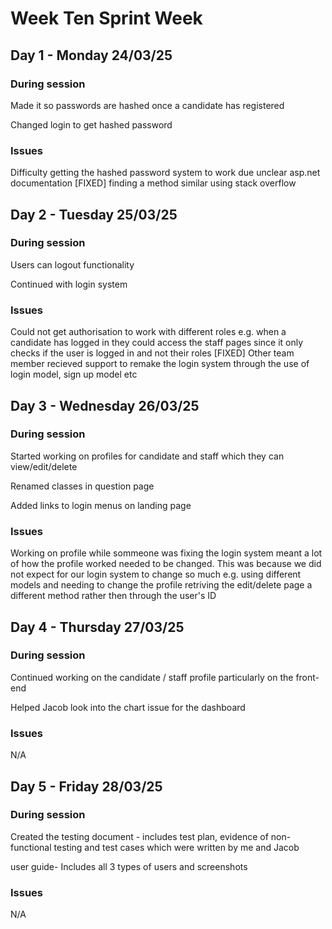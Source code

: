 # Week Ten Sprint Week

## Day 1 - Monday 24/03/25

### During session
Made it so passwords are hashed once a candidate has registered

Changed login to get hashed password

### Issues
Difficulty getting the hashed password system to work due unclear asp.net documentation [FIXED] finding a method similar using stack overflow


## Day 2 - Tuesday 25/03/25

### During session
Users can logout functionality

Continued with login system

### Issues
Could not get authorisation to work with different roles e.g. when a candidate has logged in they could access the staff pages since it only checks if the user is logged in and not their roles
[FIXED] Other team member recieved support to remake the login system through the use of login model, sign up model etc 

## Day 3 - Wednesday 26/03/25

### During session
Started working on profiles for candidate and staff which they can view/edit/delete

Renamed classes in question page

Added links to login menus on landing page

### Issues
Working on profile while sommeone was fixing the login system meant a lot of how the profile worked needed to be changed. This was because we did not expect for our login system to change so much e.g. using different models and needing to change the profile retriving the edit/delete page a different method rather then through the user's ID

## Day 4 - Thursday 27/03/25

### During session
Continued working on the candidate / staff profile particularly on the front-end

Helped Jacob look into the chart issue for the dashboard

### Issues
N/A

## Day 5 - Friday 28/03/25

### During session
Created the testing document - includes test plan, evidence of non-functional testing and test cases which were written by me and Jacob 

user guide- Includes all 3 types of users and screenshots

### Issues
N/A

